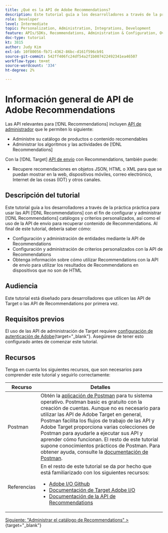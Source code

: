 ```yaml
---
title: ¿Qué es la API de Adobe Recommendations?
description: Este tutorial guía a los desarrolladores a través de la práctica práctica para utilizar las API de Recommendations de Adobe Target para configurar y administrar los catálogos de Recommendations y los criterios personalizados, así como para utilizar la API de envío para recuperar contenido de Recommendations.
role: Developer
level: Intermediate
topic: Personalization, Administration, Integrations, Development
feature: APIs/SDKs, Recommendations, Administration & Configuration, Overview
doc-type: tutorial
kt: 3815
author: Judy Kim
exl-id: 10f80056-fb71-4362-86bc-d161f596cb91
source-git-commit: 542ff406fc24df54a2f1b007422492341ea46507
workflow-type: tm+mt
source-wordcount: '334'
ht-degree: 2%

---
```


# Información general de API de Adobe Recommendations

Las API relevantes para [!DNL Recommendations] incluyen [API de administrador](https://experienceleague.adobe.com/docs/target/using/apis/api-overview.html?lang=es) que le permiten lo siguiente:

* Administre su catálogo de productos o contenido recomendables
* Administrar los algoritmos y las actividades de [!DNL Recommendations]

Con la [!DNL Target] [API de envío](https://experienceleague.adobe.com/docs/target/using/apis/api-overview.html?lang=es) con Recommendations, también puede:

* Recupere recomendaciones en objetos JSON, HTML o XML para que se puedan mostrar en la web, dispositivos móviles, correo electrónico, Internet de las cosas (IOT) y otros canales.

## Descripción del tutorial

Este tutorial guía a los desarrolladores a través de la práctica práctica para usar las API [!DNL Recommendations] con el fin de configurar y administrar [!DNL Recommendations] catálogos y criterios personalizados, así como el uso de la API de envío para recuperar contenido de Recommendations. Al final de este tutorial, debería saber cómo:

* Configuración y administración de entidades mediante la API de Recommendations
* Configuración y administración de criterios personalizados con la API de Recommendations
* Obtenga información sobre cómo utilizar Recommendations con la API de envío para utilizar los resultados de Recommendations en dispositivos que no son de HTML

## Audiencia

Este tutorial está diseñado para desarrolladores que utilicen las API de Target o las API de Recommendations por primera vez.

## Requisitos previos

El uso de las API de administración de Target requiere [configuración de autenticación de Adobe](https://experienceleague.adobe.com/docs/target-dev/developer/api/configure-authentication.html?lang=es){target="_blank"}. Asegúrese de tener esto configurado antes de comenzar este tutorial.

## Recursos

Tenga en cuenta los siguientes recursos, que son necesarios para comprender este tutorial y seguirlo correctamente:

| Recurso | Detalles |
| --- | --- |
| Postman | Obtén la [aplicación de Postman](https://www.postman.com/downloads/) para tu sistema operativo. Postman basic es gratuito con la creación de cuentas. Aunque no es necesario para utilizar las API de Adobe Target en general, Postman facilita los flujos de trabajo de las API y Adobe Target proporciona varias colecciones de Postman para ayudarle a ejecutar sus API y aprender cómo funcionan. El resto de este tutorial supone conocimientos prácticos de Postman. Para obtener ayuda, consulte la [documentación de Postman](https://learning.getpostman.com/). |
| Referencias | En el resto de este tutorial se da por hecho que está familiarizado con los siguientes recursos:<UL><li>[Adobe I/O Github](https://github.com/adobeio)</li><li>[Documentación de Target Adobe I/O](https://developers.adobetarget.com/api/#introduction)</li><li>[Documentación de la API de Recommendations](https://developers.adobetarget.com/api/recommendations/)</li></ul> |

[Siguiente: &quot;Administrar el catálogo de Recommendations&quot; >](https://experienceleague.adobe.com/docs/target-dev/developer/api/recommendations-api/manage-catalog.html?lang=es){target="_blank"}
